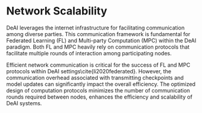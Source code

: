 # Network Scalability

DeAI leverages the internet infrastructure for facilitating communication among diverse parties. This communication framework is fundamental for Federated Learning (FL) and Multi-party Computation (MPC) within the DeAI paradigm. Both FL and MPC heavily rely on communication protocols that facilitate multiple rounds of interaction among participating nodes.

Efficient network communication is critical for the success of FL and MPC protocols within DeAI settings\cite{li2020federated}. However, the communication overhead associated with transmitting checkpoints and model updates can significantly impact the overall efficiency. The optimized design of computation protocols minimizes the number of communication rounds required between nodes, enhances the efficiency and scalability of DeAI systems.
